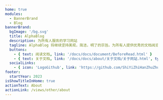 ```yaml
---
home: true
modules:
  - BannerBrand
  - Blog
bannerBrand:
  bgImage: '/bg.svg'
  title: AlphaBlog
  description: 为所有人服务的学习网站
  tagline: AlphaBlog 将继续坚持美观，简洁，明了的宗旨。为所有人提供优秀的文档阅览体验
  buttons:
    - { text: 阅读文档, link: '/docs/docs/document/BeforeRead.html' }
    - { text: 关于文档, link: '/docs/docs/about/关于文档/关于网站.html', type: 'plain' }
  socialLinks:
    - { icon: 'LogoGithub', link: 'https://github.com/ShiYiZhiHanZhuZhuYa/vuepressblog' }
footer:
  startYear: 2023
isShowTitleInHome: true
actionText: About
actionLink: /views/other/about
---
```

